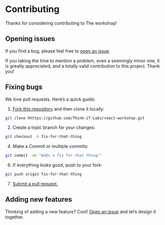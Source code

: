 # Contributing

Thanks for considering contributing to The workshop!

## Opening issues

If you find a bug, please feel free to [open an issue](https://github.com/Think-iT-Labs/react-workshop/issues).

If you taking the time to mention a problem, even a seemingly minor one, it is greatly appreciated, and a totally valid contribution to this project. Thank you!

## Fixing bugs

We love pull requests. Here’s a quick guide:

1. [Fork this repository](https://github.com/Think-iT-Labs/react-workshop/fork) and then clone it locally:

  ```bash
  git clone hhttps://github.com/Think-iT-Labs/react-workshop.git
  ```

2. Create a topic branch for your changes:

  ```bash
  git checkout -b fix-for-that-thing
  ```

4. Make a Commit or multiple commits:

  ```bash
  git commit -am "Adds a fix for that thing!"
  ```


6. If everything looks good, push to your fork:

  ```bash
  git push origin fix-for-that-thing
  ```

7. [Submit a pull request.](https://help.github.com/articles/creating-a-pull-request)


## Adding new features

Thinking of adding a new feature? Cool! [Open an issue](https://github.com/Think-iT-Labs/react-workshop/issues) and let’s design it together.
